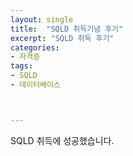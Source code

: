 ```yaml
---
layout: single
title:  "SQLD 취득기념 후기"
excerpt: "SQLD 취득 후기"
categories: 
- 자격증
tags:
- SQLD
- 데이터베이스



---
```

SQLD 취득에 성공했습니다.

